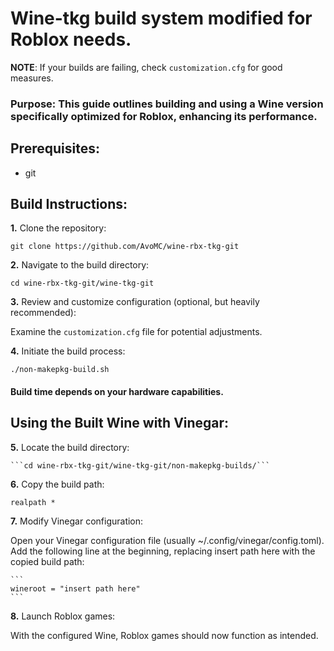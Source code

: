 # Wine-tkg build system modified for Roblox needs.

**NOTE**: If your builds are failing, check `customization.cfg` for good measures.

### Purpose: This guide outlines building and using a Wine version specifically optimized for Roblox, enhancing its performance.

## Prerequisites:

  - git

## Build Instructions:

**1.** Clone the repository:

   ```git clone https://github.com/AvoMC/wine-rbx-tkg-git```

**2.** Navigate to the build directory:

   ```cd wine-rbx-tkg-git/wine-tkg-git```

**3.** Review and customize configuration (optional, but heavily recommended):

   Examine the ```customization.cfg``` file for potential adjustments.

**4.** Initiate the build process:

```./non-makepkg-build.sh```
        
#### Build time depends on your hardware capabilities.

## Using the Built Wine with Vinegar:

**5.** Locate the build directory:

    ```cd wine-rbx-tkg-git/wine-tkg-git/non-makepkg-builds/```
    
**6.** Copy the build path:

```
realpath *
```

**7.** Modify Vinegar configuration:

Open your Vinegar configuration file (usually ~/.config/vinegar/config.toml).
Add the following line at the beginning, replacing insert path here with the copied build path:

    ```
    wineroot = "insert path here"
    ```


**8.** Launch Roblox games:

With the configured Wine, Roblox games should now function as intended.
